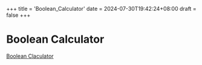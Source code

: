 +++
title = 'Boolean_Calculator'
date = 2024-07-30T19:42:24+08:00
draft = false
+++
# Boolean Calculator
[Boolean Claculator](https://booleancal.williamswang.win)

